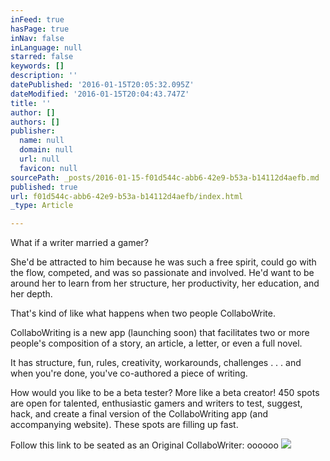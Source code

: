 ```yaml
---
inFeed: true
hasPage: true
inNav: false
inLanguage: null
starred: false
keywords: []
description: ''
datePublished: '2016-01-15T20:05:32.095Z'
dateModified: '2016-01-15T20:04:43.747Z'
title: ''
author: []
authors: []
publisher:
  name: null
  domain: null
  url: null
  favicon: null
sourcePath: _posts/2016-01-15-f01d544c-abb6-42e9-b53a-b14112d4aefb.md
published: true
url: f01d544c-abb6-42e9-b53a-b14112d4aefb/index.html
_type: Article

---
```

What if a writer married a gamer?

She'd be attracted to him because he was such a free spirit, could go with the flow, competed, and was so passionate and involved. He'd want to be around her to learn from her structure, her productivity, her education, and her depth.

That's kind of like what happens when two people CollaboWrite.

CollaboWriting is a new app (launching soon) that facilitates two or more people's composition of a story, an article, a letter, or even a full novel.

It has structure, fun, rules, creativity, workarounds, challenges . . . and when you're done, you've co-authored a piece of writing.

How would you like to be a beta tester? More like a beta creator! 450 spots are open for talented, enthusiastic gamers and writers to test, suggest, hack, and create a final version of the CollaboWriting app (and accompanying website). These spots are filling up fast.

Follow this link to be seated as an Original CollaboWriter: oooooo
![](https://the-grid-user-content.s3-us-west-2.amazonaws.com/b5a4a999-189a-4f81-b4ac-92dedb052f8e.jpg)